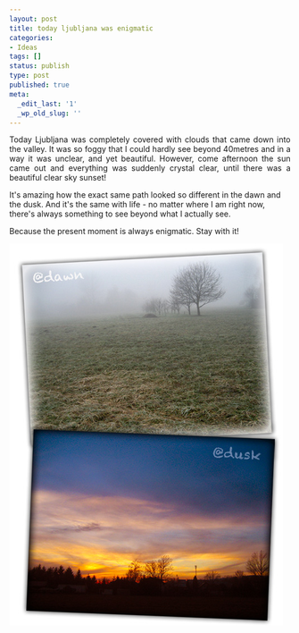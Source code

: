 ```yaml
---
layout: post
title: today ljubljana was enigmatic
categories:
- Ideas
tags: []
status: publish
type: post
published: true
meta:
  _edit_last: '1'
  _wp_old_slug: ''
---
```

<p style="text-align: justify;">Today Ljubljana was completely covered with clouds that came down into the valley. It was so foggy that I could hardly see beyond 40metres and in a way it was unclear, and yet beautiful. However, come afternoon the sun came out and everything was suddenly crystal clear, until there was a beautiful clear sky sunset!</p>
It's amazing how the exact same path looked so different in the dawn and the dusk. And it's the same with life - no matter where I am right now, there's always something to see beyond what I actually see.

Because the present moment is always enigmatic. Stay with it!

<img class="aligncenter size-full wp-image-2395" title="dawn-dusk" src="/img/dawn-dusk.jpg" alt="" />
